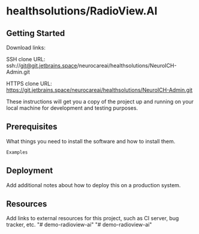 # healthsolutions/RadioView.AI

## Getting Started

Download links:

SSH clone URL: ssh://git@git.jetbrains.space/neurocareai/healthsolutions/NeuroICH-Admin.git

HTTPS clone URL: https://git.jetbrains.space/neurocareai/healthsolutions/NeuroICH-Admin.git

These instructions will get you a copy of the project up and running on your local machine for development and testing purposes.

## Prerequisites

What things you need to install the software and how to install them.

```
Examples
```

## Deployment

Add additional notes about how to deploy this on a production system.

## Resources

Add links to external resources for this project, such as CI server, bug tracker, etc.
"# demo-radioview-ai" 
"# demo-radioview-ai" 

